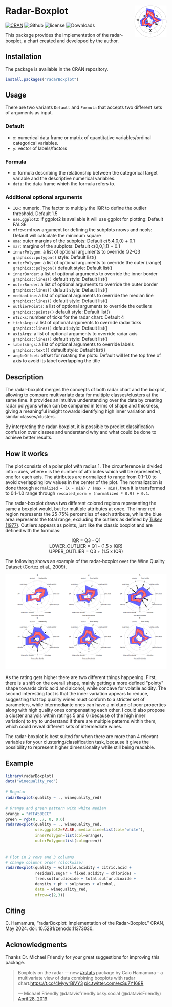 Radar-Boxplot <img src="man/figures/logo.png" align="right"/>
===============================================================
[![CRAN](https://www.r-pkg.org/badges/version/radarBoxplot)](https://CRAN.R-project.org/package=radarBoxplot)
![Github](https://img.shields.io/badge/Github-1.0.5-green.svg)
![license](https://img.shields.io/badge/license-MIT-green.svg) 
![Downloads](https://cranlogs.r-pkg.org/badges/grand-total/radarBoxplot)


This package provides the implementation of the radar-boxplot, a chart created and developed by the author.

## Installation

The package is available in the CRAN repository.

```r
install.packages("radarBoxplot")
```

## Usage

There are two variants `Default` and `Formula` that accepts two different sets of arguments as input. 

### Default
 - `x`: numerical data frame or matrix of quantitative variables/ordinal categorical variables.
 - `y`: vector of labels/factors 

### Formula
 - `x`: formula describing the relationship between the categorical target variable and the descriptive numerical variables.
 - `data`: the data frame which the formula refers to.
 
### Additional optional arguments
 - `IQR`: numeric. The factor to multiply the IQR to define the outlier threshold. Default 1.5
 - `use.ggplot2`: if ggplot2 is available it will use ggplot for plotting: Default FALSE
 - `mfrow`: mfrow argument for defining the subplots nrows and ncols: Default will calculate the minimum square
 - `oma`: outer margins of the subplots: Default c(5,4,0,0) + 0.1
 - `mar`: margins of the subplots: Default c(0,0,1,1) + 0.1
 - `innerPolygon`: a list of optional arguments to override Q2-Q3 `graphics::polygon()` style: Default list()
 - `outerPolygon`: a list of optional arguments to override the outer (range) `graphics::polygon()` default style: Default list()
 - `innerBorder`: a list of optional arguments to override the inner border `graphics::lines()` default style: Default list()
 - `outerBorder`: a list of optional arguments to override the outer border `graphics::lines()` default style: Default list()
 - `medianLine`: a list of optional arguments to override the median line `graphics::lines()` default style: Default list()
 - `outlierPoints`: a list of optional arguments to override the outliers `graphics::points()` default style: Default list()
 - `nTicks`: number of ticks for the radar chart: Default 4
 - `ticksArgs`: a list of optional arguments to override radar ticks `graphics::lines()` default style: Default list()
 - `axisArgs`: a list of optional arguments to override radar axis `graphics::lines()` default style: Default list()
 - `labelsArgs`: a list of optional arguments to override labels `graphics::text()` default style: Default list()
 - `angleOffset`: offset for rotating the plots: Default will let the top free of axis to avoid its label overlapping the title


## Description

The radar-boxplot merges the concepts of both radar chart and the boxplot, allowing to compare multivariate data for multiple classes/clusters at the same time. It provides an intuitive understanding over the data by creating radar polygons which can be compared in terms of shape and thickness, giving a meaningful insight towards identifying high inner variation and similar classes/clusters.

By interpreting the radar-boxplot, it is possible to predict classification confusion over classes and understand why and what could be done to achieve better results.


## How it works

The plot consists of a polar plot with radius 1. The circunference is divided into `n` axes, where `n` is the number of attributes which will be represented, one for each axis. The attributes are normalized to range from 0.1-1.0 to avoid overlapping low values in the center of the plot. The normalization is done through `normalized = (X - min) / (max - min)`, then it is transformed to 0.1-1.0 range through `rescaled_norm = (normalized * 0.9) + 0.1`.

The radar-boxplot draws two different colored regions representing the same a boxplot would, but for multiple attributes at once. The inner red region represents the 25-75% percentiles of each attribute, while the blue area represents the total range, excluding the outliers as defined by [Tukey (1977)](https://amstat.tandfonline.com/doi/abs/10.1080/00031305.1978.10479236). Outliers appears as points, just like the classic boxplot and are defined with the formulas:

<p align="center">
IQR = Q3 - Q1
<br/>
LOWER_OUTLIER = Q1 - (1.5 x IQR)
<br/>
UPPER_OUTLIER = Q3 + (1.5 x IQR)
</p>

The following shows an example of the radar-boxplot over the Wine Quality Dataset [(Cortez et al., 2009)](https://archive.ics.uci.edu/ml/datasets/wine+quality).

![Radar-boxplot example with red wine quality dataset](man/figures/Example.png)

As the rating gets higher there are two different things happening. First, there is a shift on the overall shape, mainly getting a more defined "pointy" shape towards citric acid and alcohol, while concave for volatile acidity. The second interesting fact is that the inner variation appears to reduce, suggesting that top quality wines must conform to a stricter set of parameters, while intermediante ones can have a mixture of poor properties along with high quality ones compensating each other. I could also propose a cluster analysis within ratings 5 and 6 (because of the high inner variation) to try to understand if there are multiple patterns within them, which could reveal different sets of intermediate wines.

The radar-boxplot is best suited for when there are more than 4 relevant variables for your clustering/classification task, because it gives the possibility to represent higher dimensionality while still being readable.


## Example

```r
library(radarBoxplot)
data("winequality_red")

# Regular
radarBoxplot(quality ~ ., winequality_red)

# Orange and green pattern with white median
orange = "#FFA500CC"
green = rgb(0, .7, 0, 0.6)
radarBoxplot(quality ~ ., winequality_red,
             use.ggplot2=FALSE, medianLine=list(col="white"),
             innerPolygon=list(col=orange),
             outerPolygon=list(col=green))


# Plot in 2 rows and 3 columns
# change columns order (clockwise)
radarBoxplot(quality ~ volatile.acidity + citric.acid +
             residual.sugar + fixed.acidity + chlorides +
             free.sulfur.dioxide + total.sulfur.dioxide +
             density + pH + sulphates + alcohol,
             data = winequality_red,
             mfrow=c(2,3))
```

## Citing

C. Hamamura, “radarBoxplot: Implementation of the Radar-Boxplot.” CRAN, May 2024. doi: 10.5281/zenodo.11373030.

## Acknowledgments

Thanks Dr. Michael Friendly for your great suggestions for improving this package.

<blockquote class="twitter-tweet"><p lang="en" dir="ltr">Boxplots on the radar -- new <a href="https://twitter.com/hashtag/rstats?src=hash&amp;ref_src=twsrc%5Etfw">#rstats</a> package by Caio Hamamura - a multivariate view of data combining boxplots with radar chart.<a href="https://t.co/4MywrBiVY3">https://t.co/4MywrBiVY3</a> <a href="https://t.co/exSu7Y168R">pic.twitter.com/exSu7Y168R</a></p>&mdash; Michael Friendly @datavisfriendly.bsky.social (@datavisFriendly) <a href="https://twitter.com/datavisFriendly/status/1122504600324595713?ref_src=twsrc%5Etfw">April 28, 2019</a></blockquote>
